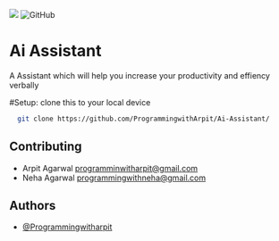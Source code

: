 ![](https://img.shields.io/github/license/ProgrammingwithArpit/Ai-Assistant)
![GitHub](https://img.shields.io/github/followers/ProgrammingwithArpit?label=Follow%20Me%21&style=social)

# Ai Assistant

A Assistant which will help you increase your productivity and effiency verbally 


#Setup:
clone this to your local device
```bash
  git clone https://github.com/ProgrammingwithArpit/Ai-Assistant/
```


## Contributing

- Arpit Agarwal <programminwitharpit@gmail.com>
- Neha Agarwal <programmingwithneha@gmail.com>

  
## Authors

- [@Programmingwitharpit](https://github.com/ProgrammingwithArpit/)

  
